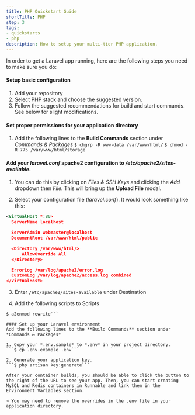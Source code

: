 ```yaml
---
title: PHP Quickstart Guide
shortTitle: PHP
step: 3
tags:
- quickstarts
- php
description: How to setup your multi-tier PHP application.
---
```


In order to get a Laravel app running, here are the following steps you need to make sure you do:

#### Setup basic configuration
1. Add your repository
2. Select PHP stack and choose the suggested version.
3. Follow the suggested recommendations for build and start commands. See below for slight modifications.

#### Set proper permissions for your application directory
  1. Add the following lines to the **Build Commands** section under *Commands & Packages*
  `$ chgrp -R www-data /var/www/html/`
  `$ chmod -R 775 /var/www/html/storage`

#### Add your *laravel.conf* apache2 configuration to */etc/apache2/sites-available*.
1. You can do this by clicking on *Files & SSH Keys* and clicking the *Add* dropdown then *File*. This will bring up the **Upload File** modal.

2. Select your configuration file (*laravel.conf*). It would look something like this:

```xml
<VirtualHost *:80>
  ServerName localhost

  ServerAdmin webmaster@localhost
  DocumentRoot /var/www/html/public

  <Directory /var/www/html/>
      AllowOverride All
  </Directory>

  ErrorLog /var/log/apache2/error.log
  CustomLog /var/log/apache2/access.log combined
</VirtualHost>
```

3. Enter `/etc/apache2/sites-available` under Destination

4. Add the following scripts to Scripts
  ```$ a2ensite laravel.conf
  $ a2enmod rewrite```

#### Set up your Laravel environment
Add the following lines to the **Build Commands** section under *Commands & Packages*

1. Copy your *.env.sample* to *.env* in your project directory.
```$ cp .env.example .env```

2. Generate your application key.
```$ php artisan key:generate```

After your container builds, you should be able to click the button to the right of the URL to see your app. Then, you can start creating MySQL and Redis containers in Runnable and link them in the Environment Variables section.

> You may need to remove the overrides in the .env file in your application directory.
